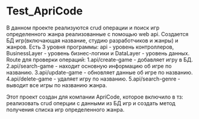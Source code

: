 # Test_ApriCode
В данном проекте реализуются crud операции и поиск игр определенного жанра реализованные с помощью web api.
Создается БД игр(включающая название, студию разработчиков и жанры) и жанров.
Есть 3 уровня программы: api - уровень контроллеров, BusinessLayer - уровень бизнес-логики и DataLayer - уровень данных.
Route для проверки операций:
1.api/create-game - добавляет игру в БД.
2.api/search-game - находит основную информацию об игре по названию.
3.api/update-game - обновляет данные об игре по названию.
4.api/delete-game - удаляет игру по названию.
5.api/search-genre - выводит все игры по названию жанра.

Этот проект создан для компании ApriCode, которое включило в тз: реализовать crud оперции с данными из БД игр и создать метод получения списка игр определенного жанра.
